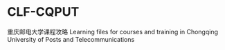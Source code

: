 # CLF-CQPUT
重庆邮电大学课程攻略 Learning files for courses and training in  Chongqing University of Posts and Telecommunications
